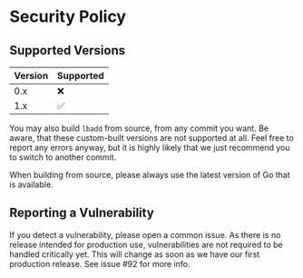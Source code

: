 # Security Policy

## Supported Versions

| Version | Supported          |
| ------- | ------------------ |
| 0.x     | :x:                |
| 1.x     | :white_check_mark: |

You may also build `lbadd` from source, from any commit you want.
Be aware, that these custom-built versions are not supported at all.
Feel free to report any errors anyway, but it is highly likely that we just recommend you to switch to another commit.

When building from source, please always use the latest version of Go that is available.

## Reporting a Vulnerability

If you detect a vulnerability, please open a common issue.
As there is no release intended for production use, vulnerabilities are not required to be handled critically yet.
This will change as soon as we have our first production release.
See issue #92 for more info.
